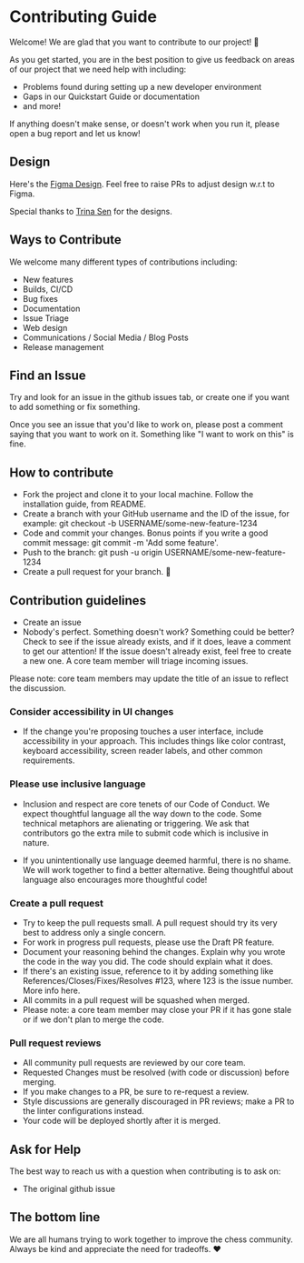 # Contributing Guide

Welcome! We are glad that you want to contribute to our project! 💖

As you get started, you are in the best position to give us feedback on areas of
our project that we need help with including:

- Problems found during setting up a new developer environment
- Gaps in our Quickstart Guide or documentation
- and more!

If anything doesn't make sense, or doesn't work when you run it, please open a
bug report and let us know!

## Design

Here's the [Figma Design](https://www.figma.com/design/ovtobVhcQGARi9a9SovZbT/HELPCHESS_HANDOVER-FILES?node-id=201-2&t=klD8uoXzuoZdVLlh-0). Feel free to raise PRs to adjust design w.r.t to Figma.

Special thanks to [Trina Sen](https://www.linkedin.com/in/trina-sen-3b255b203/) for the designs.

## Ways to Contribute

We welcome many different types of contributions including:

- New features
- Builds, CI/CD
- Bug fixes
- Documentation
- Issue Triage
- Web design
- Communications / Social Media / Blog Posts
- Release management

## Find an Issue

Try and look for an issue in the github issues tab, or create one if you want to add something or fix something.

Once you see an issue that you'd like to work on, please post a comment saying
that you want to work on it. Something like "I want to work on this" is fine.

## How to contribute

- Fork the project and clone it to your local machine. Follow the installation guide, from README.
- Create a branch with your GitHub username and the ID of the issue, for example: git checkout -b USERNAME/some-new-feature-1234
- Code and commit your changes. Bonus points if you write a good commit message: git commit -m 'Add some feature'.
- Push to the branch: git push -u origin USERNAME/some-new-feature-1234
- Create a pull request for your branch. 🎉

## Contribution guidelines

- Create an issue
- Nobody's perfect. Something doesn't work? Something could be better? Check to see if the issue already exists, and if it does, leave a comment to get our attention! If the issue doesn't already exist, feel free to create a new one. A core team member will triage incoming issues.

Please note: core team members may update the title of an issue to reflect the discussion.

### Consider accessibility in UI changes

- If the change you're proposing touches a user interface, include accessibility in your approach. This includes things like color contrast, keyboard accessibility, screen reader labels, and other common requirements.

### Please use inclusive language

- Inclusion and respect are core tenets of our Code of Conduct. We expect thoughtful language all the way down to the code. Some technical metaphors are alienating or triggering. We ask that contributors go the extra mile to submit code which is inclusive in nature.

- If you unintentionally use language deemed harmful, there is no shame. We will work together to find a better alternative. Being thoughtful about language also encourages more thoughtful code!

### Create a pull request

- Try to keep the pull requests small. A pull request should try its very best to address only a single concern.
- For work in progress pull requests, please use the Draft PR feature.
- Document your reasoning behind the changes. Explain why you wrote the code in the way you did. The code should explain what it does.
- If there's an existing issue, reference to it by adding something like References/Closes/Fixes/Resolves #123, where 123 is the issue number. More info here.
- All commits in a pull request will be squashed when merged.
- Please note: a core team member may close your PR if it has gone stale or if we don't plan to merge the code.

### Pull request reviews

- All community pull requests are reviewed by our core team.
- Requested Changes must be resolved (with code or discussion) before merging.
- If you make changes to a PR, be sure to re-request a review.
- Style discussions are generally discouraged in PR reviews; make a PR to the linter configurations instead.
- Your code will be deployed shortly after it is merged.

## Ask for Help

The best way to reach us with a question when contributing is to ask on:

- The original github issue

## The bottom line

We are all humans trying to work together to improve the chess community. Always be kind and appreciate the need for tradeoffs. ❤️
